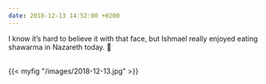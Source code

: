 ```yaml
---
date: 2018-12-13 14:52:00 +0200
---
```


I know it’s hard to believe it with that face, but Ishmael really enjoyed eating shawarma in Nazareth today. 🥙

<br />
{{< myfig "/images/2018-12-13.jpg" >}}
